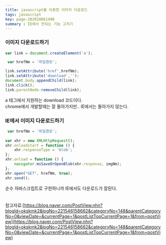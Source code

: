 ```yaml
---
title: javascript를 이용한 이미지 다운로드
tags: javascript
key: page-202010061408
summary : IE에서 안되는 기능 고치기
---
```


### 이미지 다운로드하기
```javascript
var link = document.createElement('a');

 var hrefNm = '파일경로';

link.setAttribute('href',hrefNm);
link.setAttribute('download','');
document.body.appendChild(link);
link.click();
link.parentNode.removeChild(link);
```
a 태그에서 지원하는 download 코드이다. <br/>
chrome에서 개발할때는 잘 돌아가지만.. IE에서는 돌아가지 않는다.

### IE에서 이미지 다운로드하기

```javascript
 var hrefNm = '파일경로';
	
var xhr = new XMLHttpRequest();
xhr.onloadstart = function () {
	xhr.responseType = 'blob';
};
xhr.onload = function () {
	navigator.msSaveOrOpenBlob(xhr.response, imgNm);
};
xhr.open("GET", hrefNm, true);
xhr.send();
```
순수 자바스크립트로 구현하니까 IE에서도 다운로드가 잘된다.  <br/>
<br/>
<br/>
참고자료:[https://blog.naver.com/PostView.nhn?blogId=okskmk2&logNo=221546158662&categoryNo=148&parentCategoryNo=0&viewDate=&currentPage=1&postListTopCurrentPage=1&from=postView](https://blog.naver.com/PostView.nhn?blogId=okskmk2&logNo=221546158662&categoryNo=148&parentCategoryNo=0&viewDate=&currentPage=1&postListTopCurrentPage=1&from=postView)
<br/>
<br/>
<br/>
